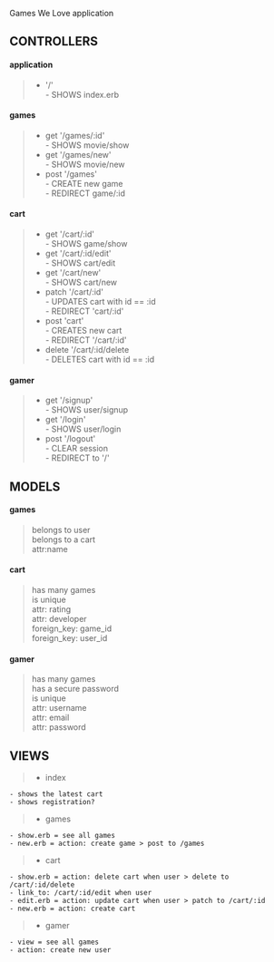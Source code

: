 Games We Love application

## CONTROLLERS 

  #### application  

 >- '/'  
     - SHOWS index.erb  

#### games 

>- get '/games/:id'  
    - SHOWS movie/show  
>- get '/games/new'  
    - SHOWS movie/new  
>- post '/games'  
    - CREATE new game  
    - REDIRECT game/:id  

#### cart  

>- get '/cart/:id'   
    - SHOWS game/show  
>- get '/cart/:id/edit'  
    - SHOWS cart/edit  
>- get '/cart/new'  
    - SHOWS cart/new  
>- patch '/cart/:id'  
     - UPDATES cart with id == :id  
     - REDIRECT 'cart/:id'  
>- post 'cart'  
    - CREATES new cart  
    - REDIRECT '/cart/:id'  
>- delete '/cart/:id/delete  
    - DELETES cart with id == :id  

#### gamer  

>- get '/signup'  
    - SHOWS user/signup  
>- get '/login'  
    - SHOWS user/login 
>- post '/logout'  
    - CLEAR session  
    - REDIRECT to '/'  

## MODELS 

#### games 

> belongs to user  
belongs to a cart  
attr:name  

#### cart 

> has many games   
is unique  
attr: rating   
attr: developer  
foreign_key: game_id  
foreign_key: user_id 

#### gamer  

> has many games  
has a secure password  
is unique  
attr: username  
attr: email  
attr: password  

## VIEWS  

>- index  

    - shows the latest cart  
    - shows registration? 

>- games  

    - show.erb = see all games  
    - new.erb = action: create game > post to /games  

>- cart 

    - show.erb = action: delete cart when user > delete to /cart/:id/delete  
    - link_to: /cart/:id/edit when user   
    - edit.erb = action: update cart when user > patch to /cart/:id  
    - new.erb = action: create cart 

>- gamer  

    - view = see all games  
    - action: create new user   